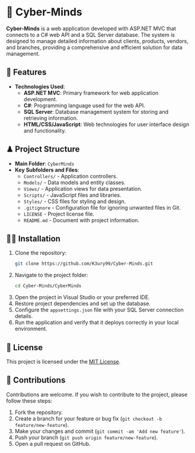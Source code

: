 # 🚀 Cyber-Minds
**Cyber-Minds** is a web application developed with ASP.NET MVC that connects to a C# web API and a SQL Server database. The system is designed to manage detailed information about clients, products, vendors, and branches, providing a comprehensive and efficient solution for data management.

## 🔗 Features
- **Technologies Used**:
  - **ASP.NET MVC**: Primary framework for web application development.
  - **C#**: Programming language used for the web API.
  - **SQL Server**: Database management system for storing and retrieving information.
  - **HTML/CSS/JavaScript**: Web technologies for user interface design and functionality.

## ♟ Project Structure
- **Main Folder**: `CyberMinds`
- **Key Subfolders and Files**:
  - `Controllers/` - Application controllers.
  - `Models/` - Data models and entity classes.
  - `Views/` - Application views for data presentation.
  - `Scripts/` - JavaScript files and libraries.
  - `Styles/` - CSS files for styling and design.
  - `.gitignore` - Configuration file for ignoring unwanted files in Git.
  - `LICENSE` - Project license file.
  - `README.md` - Document with project information.

## 🐱‍👤 Installation
1. Clone the repository:
    ```bash
    git clone https://github.com/K3ury99/Cyber-Minds.git
    ```
2. Navigate to the project folder:
    ```bash
    cd Cyber-Minds/CyberMinds
    ```
3. Open the project in Visual Studio or your preferred IDE.
4. Restore project dependencies and set up the database.
5. Configure the `appsettings.json` file with your SQL Server connection details.
6. Run the application and verify that it deploys correctly in your local environment.

## 📔 License
This project is licensed under the [MIT License](./LICENSE).

## 💎 Contributions
Contributions are welcome. If you wish to contribute to the project, please follow these steps:
1. Fork the repository.
2. Create a branch for your feature or bug fix (`git checkout -b feature/new-feature`).
3. Make your changes and commit (`git commit -am 'Add new feature'`).
4. Push your branch (`git push origin feature/new-feature`).
5. Open a pull request on GitHub.
